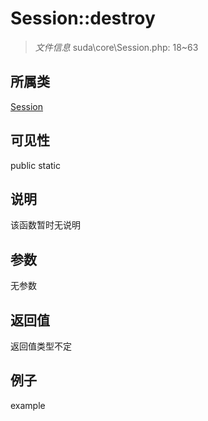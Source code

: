 # Session::destroy



> *文件信息* suda\core\Session.php: 18~63

## 所属类 

[Session](../Session.md)

## 可见性

 public static

## 说明

该函数暂时无说明


## 参数


无参数


## 返回值

返回值类型不定


## 例子

example